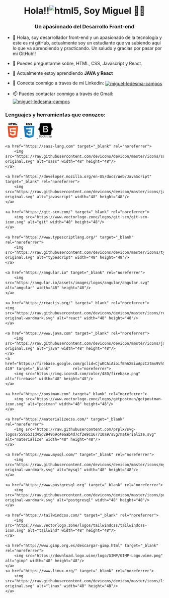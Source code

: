 <h1 align="center">Hola!!<img src="https://gifs.org.es/gifs/2020/09/7215/gif-para-saludar.gif" alt="html5" width="48" height="48"/>, Soy Miguel 👨‍💻</h1>
<h3 align="center">Un apasionado del Desarrollo Front-end</h3>



- 📗 Holaa, soy desarrollador front-end y un apasionado de la tecnología y este es mi gitHub, actualmente soy un estudiante que va subiendo aquí lo que va aprendiendo y practicando. Un saludo y gracias por pasar por mi GitHub!! 

- 💬 Puedes preguntarme sobre, HTML, CSS, Javascript y React.

- 🌱 Actualmente estoy aprendiendo **JAVA y React**

- 💼 Conecta conmigo a traves de mi Linkedin: <span align="left-top">
<a href="https://linkedin.com/in/miguel-ledesma-campos" target="blank"><img align="center" src="https://raw.githubusercontent.com/rahuldkjain/github-profile-readme-generator/master/src/images/icons/Social/linked-in-alt.svg" alt="miguel-ledesma-campos" height="20" width="30" /></a>
</span>

- 📫 Puedes contactar conmigo a través de Gmail: <span align="left-top">
<a href="mailto:angelmiguellc35@gmail.com"><img align="center" src="https://cdn-icons-png.flaticon.com/512/281/281769.png" alt="miguel-ledesma-campos" height="20" width="20" /></a>
</span>

<h3 align="left">Lenguajes y herramientas que conozco:</h3>
<p align="left"> 
    <a href="https://www.w3schools.com/html/" target="_blank" rel="noreferrer"> 
        <img src="https://raw.githubusercontent.com/devicons/devicon/master/icons/html5/html5-original-wordmark.svg" alt="html5" width="48" height="48"/> 
    </a>
    <a href="https://www.w3schools.com/css/" target="_blank" rel="noreferrer"> 
        <img src="https://raw.githubusercontent.com/devicons/devicon/master/icons/css3/css3-original-wordmark.svg" alt="css3" width="48" height="48"/> 
    </a>
<!--  bootstrap    -->
    <a href="https://getbootstrap.com" target="_blank" rel="noreferrer"> 
        <img src="https://raw.githubusercontent.com/devicons/devicon/master/icons/bootstrap/bootstrap-plain-wordmark.svg" alt="bootstrap" width="48" height="48"/> 
    </a>
    
    <a href="https://sass-lang.com" target="_blank" rel="noreferrer"> 
        <img src="https://raw.githubusercontent.com/devicons/devicon/master/icons/sass/sass-original.svg" alt="sass" width="48" height="48"/> 
    </a> 
    
    <a href="https://developer.mozilla.org/en-US/docs/Web/JavaScript" target="_blank" rel="noreferrer"> 
        <img src="https://raw.githubusercontent.com/devicons/devicon/master/icons/javascript/javascript-original.svg" alt="javascript" width="48" height="48"/> 
    </a>
    
    <a href="https://git-scm.com/" target="_blank" rel="noreferrer"> 
        <img src="https://www.vectorlogo.zone/logos/git-scm/git-scm-icon.svg" alt="git" width="48" height="48"/>    
    </a>
    
    <a href="https://www.typescriptlang.org/" target="_blank" rel="noreferrer"> 
        <img src="https://raw.githubusercontent.com/devicons/devicon/master/icons/typescript/typescript-original.svg" alt="typescript" width="48" height="48"/> 
    </a> 
    
    <a href="https://angular.io" target="_blank" rel="noreferrer"> 
        <img src="https://angular.io/assets/images/logos/angular/angular.svg" alt="angular" width="48" height="48"/> 
    </a>
    
    <a href="https://reactjs.org/" target="_blank" rel="noreferrer"> 
    <img src="https://raw.githubusercontent.com/devicons/devicon/master/icons/react/react-original-wordmark.svg" alt="react" width="48" height="48"/> 
    </a>
    
    <a href="https://www.java.com" target="_blank" rel="noreferrer">
        <img src="https://raw.githubusercontent.com/devicons/devicon/master/icons/java/java-original.svg" alt="java" width="48" height="48"/> 
    </a>     
    <a href="https://firebase.google.com/gclid=CjwKCAiAioifBhAXEiwApzCztmx9VhSEh66GGz985HG9iq28yRw5jGLd6ilZFEfnG9_XN2CUAV9llRoCbJ4QAvD_BwE&gclsrc=aw.ds&hl=es-419" target="_blank"          rel="noreferrer">
        <img src="https://img.icons8.com/color/480/firebase.png" alt="firebase" width="48" height="48"/> 
    </a>    
    
    <a href="https://postman.com" target="_blank" rel="noreferrer"> 
        <img src="https://www.vectorlogo.zone/logos/getpostman/getpostman-icon.svg" alt="postman" width="48" height="48"/> 
    </a>    
    
    <a href="https://materializecss.com/" target="_blank" rel="noreferrer"> 
        <img src="https://raw.githubusercontent.com/prplx/svg-logos/5585531d45d294869c4eaab4d7cf2e9c167710a9/svg/materialize.svg" alt="materialize" width="48" height="48"/> 
    </a>
    
    <a href="https://www.mysql.com/" target="_blank" rel="noreferrer"> 
        <img src="https://raw.githubusercontent.com/devicons/devicon/master/icons/mysql/mysql-original-wordmark.svg" alt="mysql" width="48" height="48"/>
    </a>     
    
    <a href="https://www.postgresql.org" target="_blank" rel="noreferrer"> 
        <img src="https://raw.githubusercontent.com/devicons/devicon/master/icons/postgresql/postgresql-original-wordmark.svg" alt="postgresql" width="48" height="48"/>
    </a>
    
    <a href="https://tailwindcss.com/" target="_blank" rel="noreferrer"> 
        <img src="https://www.vectorlogo.zone/logos/tailwindcss/tailwindcss-icon.svg" alt="tailwind" width="48" height="48"/> 
    </a>     
    
    <a href="http://www.gimp.org.es/descargar-gimp.html" target="_blank" rel="noreferrer"> 
        <img src="https://download.logo.wine/logo/GIMP/GIMP-Logo.wine.png" alt="gimp" width="48" height="48"/> 
    </a>
    <a href="https://www.linux.org/" target="_blank" rel="noreferrer"> 
        <img src="https://raw.githubusercontent.com/devicons/devicon/master/icons/linux/linux-original.svg" alt="linux" width="48" height="48"/> 
    </a>  
</p>
 


